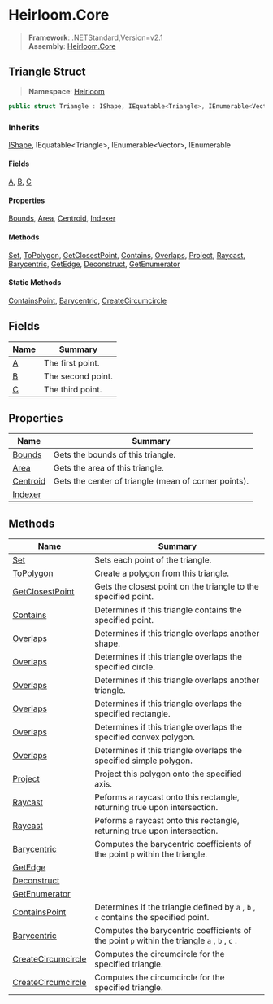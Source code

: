 # Heirloom.Core

> **Framework**: .NETStandard,Version=v2.1  
> **Assembly**: [Heirloom.Core][0]  

## Triangle Struct

> **Namespace**: [Heirloom][0]  

```cs
public struct Triangle : IShape, IEquatable<Triangle>, IEnumerable<Vector>, IEnumerable
```

### Inherits

[IShape][1], IEquatable\<Triangle>, IEnumerable\<Vector>, IEnumerable

#### Fields

[A][2], [B][3], [C][4]

#### Properties

[Bounds][5], [Area][6], [Centroid][7], [Indexer][8]

#### Methods

[Set][9], [ToPolygon][10], [GetClosestPoint][11], [Contains][12], [Overlaps][13], [Project][14], [Raycast][15], [Barycentric][16], [GetEdge][17], [Deconstruct][18], [GetEnumerator][19]

#### Static Methods

[ContainsPoint][20], [Barycentric][16], [CreateCircumcircle][21]

## Fields

| Name   | Summary           |
|--------|-------------------|
| [A][2] | The first point.  |
| [B][3] | The second point. |
| [C][4] | The third point.  |

## Properties

| Name          | Summary                                              |
|---------------|------------------------------------------------------|
| [Bounds][5]   | Gets the bounds of this triangle.                    |
| [Area][6]     | Gets the area of this triangle.                      |
| [Centroid][7] | Gets the center of triangle (mean of corner points). |
| [Indexer][8]  |                                                      |

## Methods

| Name                     | Summary                                                                                      |
|--------------------------|----------------------------------------------------------------------------------------------|
| [Set][9]                 | Sets each point of the triangle.                                                             |
| [ToPolygon][10]          | Create a polygon from this triangle.                                                         |
| [GetClosestPoint][11]    | Gets the closest point on the triangle to the specified point.                               |
| [Contains][12]           | Determines if this triangle contains the specified point.                                    |
| [Overlaps][13]           | Determines if this triangle overlaps another shape.                                          |
| [Overlaps][13]           | Determines if this triangle overlaps the specified circle.                                   |
| [Overlaps][13]           | Determines if this triangle overlaps another triangle.                                       |
| [Overlaps][13]           | Determines if this triangle overlaps the specified rectangle.                                |
| [Overlaps][13]           | Determines if this triangle overlaps the specified convex polygon.                           |
| [Overlaps][13]           | Determines if this triangle overlaps the specified simple polygon.                           |
| [Project][14]            | Project this polygon onto the specified axis.                                                |
| [Raycast][15]            | Peforms a raycast onto this rectangle, returning true upon intersection.                     |
| [Raycast][15]            | Peforms a raycast onto this rectangle, returning true upon intersection.                     |
| [Barycentric][16]        | Computes the barycentric coefficients of the point `p` within the triangle.                  |
| [GetEdge][17]            |                                                                                              |
| [Deconstruct][18]        |                                                                                              |
| [GetEnumerator][19]      |                                                                                              |
| [ContainsPoint][20]      | Determines if the triangle defined by `a` , `b` , `c` contains the specified point.          |
| [Barycentric][16]        | Computes the barycentric coefficients of the point `p` within the triangle `a` , `b` , `c` . |
| [CreateCircumcircle][21] | Computes the circumcircle for the specified triangle.                                        |
| [CreateCircumcircle][21] | Computes the circumcircle for the specified triangle.                                        |

[0]: ../../Heirloom.Core.md
[1]: IShape.md
[2]: Triangle/A.md
[3]: Triangle/B.md
[4]: Triangle/C.md
[5]: Triangle/Bounds.md
[6]: Triangle/Area.md
[7]: Triangle/Centroid.md
[8]: Triangle/Indexer.md
[9]: Triangle/Set.md
[10]: Triangle/ToPolygon.md
[11]: Triangle/GetClosestPoint.md
[12]: Triangle/Contains.md
[13]: Triangle/Overlaps.md
[14]: Triangle/Project.md
[15]: Triangle/Raycast.md
[16]: Triangle/Barycentric.md
[17]: Triangle/GetEdge.md
[18]: Triangle/Deconstruct.md
[19]: Triangle/GetEnumerator.md
[20]: Triangle/ContainsPoint.md
[21]: Triangle/CreateCircumcircle.md
